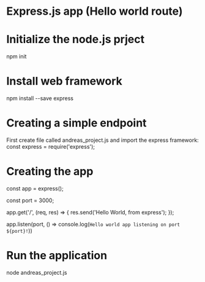 # Express.js app (Hello world route)



# Initialize the node.js prject
npm init

# Install web framework 
npm install --save express

# Creating a simple endpoint
First create file called andreas_project.js and import the express framework:
const express = require('express');

# Creating the app
const app = express();

const port = 3000;

app.get('/', (req, res) => {
    res.send('Hello World, from express');
});

app.listen(port, () => console.log(`Hello world app listening on port ${port}!`))

# Run the application
node andreas_project.js

